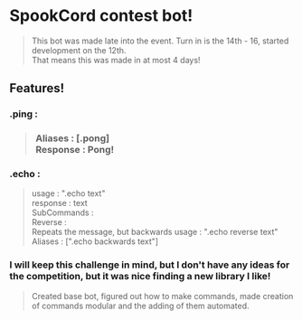 <h1>SpookCord contest bot!</h1>

> This bot was made late into the event. Turn in is the 14th - 16, started development on the 12th.<br>
> That means this was made in at most 4 days!<br>
<h2> Features! </h2>
<h3>.ping :<h3>

> Aliases : [.pong]<br>
> Response : Pong!

<h3>.echo : </h3>

> usage : ".echo text" <br>
> response : text<br>
SubCommands :<br>
> Reverse :<br>
> Repeats the message, but backwards
> usage : ".echo reverse text"
> Aliases : [".echo backwards text"]

<h3> I will keep this challenge in mind, but I don't have any ideas for the competition, but it was nice finding a new library I like!</h3>

> Created base bot, figured out how to make commands, made creation of commands modular and the adding of them automated.